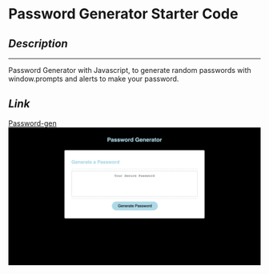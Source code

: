 # __Password Generator Starter Code__

## *Description*
---
Password Generator with Javascript, to generate random passwords with window.prompts and alerts to make your password.


## *Link*
[Password-gen]( https://mcowley1.github.io/password-gen1/)
![snapshot](password-gen.png "logo")
